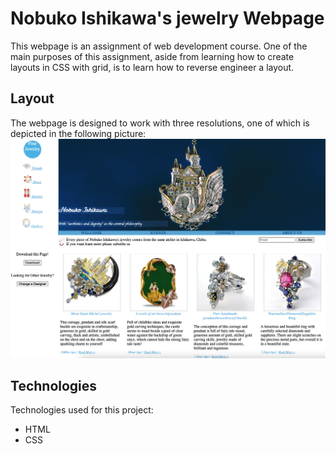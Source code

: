 # Nobuko Ishikawa's jewelry Webpage

This webpage is an assignment of web development course. One of the main purposes of this assignment, aside from learning how to create layouts in CSS with grid, is to learn how to reverse engineer a layout. 

## Layout
The webpage is designed to work with three resolutions, one of which is depicted in the following picture:
![image](https://github.com/Lijuan-Z/jewelry/blob/main/image/JewelryPage.png)

## Technologies
Technologies used for this project:
* HTML
* CSS
